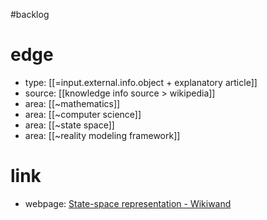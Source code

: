 #backlog

# edge
- type: [[=input.external.info.object + explanatory article]]
- source: [[knowledge info source > wikipedia]]
- area: [[~mathematics]]
- area: [[~computer science]]
- area: [[~state space]]
- area: [[~reality modeling framework]]

# link
- webpage: [State-space representation - Wikiwand](https://www.wikiwand.com/en/State-space_representation)